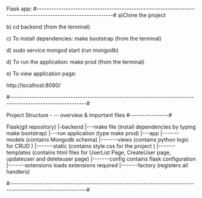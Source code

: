 Flask app:
#-------------------------------------------------------------------------------------------------------------#
a)Clone the project

b) cd backend (from the terminal)

c) To install dependencies: make bootstrap (from the terminal)

d) sudo service mongod start (run mongodb)

d) To run the application: make prod  (from the terminal)

e) To view application page:
 
http://localhost:8090/

#-------------------------------------------------------------------------------------------------------------#

Project Structure - -- overview & important files
#----------------#

Flask(git repository)
|-backend
|---make file (install dependencies by typing make bootstrap)
|---run application (type make prod)
|---app
|-------models (contains Mongodb schema)
|-------views (contains python logic for CRUD )
|-------static (contains style.css for the project )
|-------templates (contains html files for UserList Page, CreateUser page, updateuser and deleteuser page) 
|-------config contains flask configuration
|-------extensions loads extensions required
|-------factory (registers all handlers)

#-------------------------------------------------------------------------------------------------------------#
